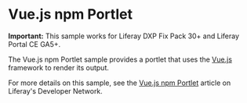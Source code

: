 # Vue.js npm Portlet

**Important:** This sample works for Liferay DXP Fix Pack 30+ and Liferay Portal
CE GA5+.

The Vue.js npm Portlet sample provides a portlet that uses the
[Vue.js](https://vuejs.org/) framework to render its output.

For more details on this sample, see the
[Vue.js npm Portlet](https://dev.liferay.com/develop/reference/-/knowledge_base/7-0/vue-js-npm-portlet)
article on Liferay's Developer Network.